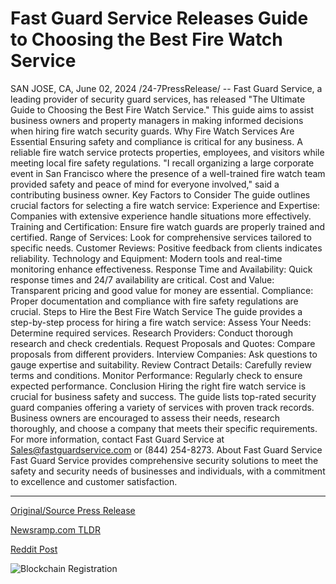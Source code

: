 # Fast Guard Service Releases Guide to Choosing the Best Fire Watch Service

SAN JOSE, CA, June 02, 2024 /24-7PressRelease/ -- Fast Guard Service, a leading provider of security guard services, has released "The Ultimate Guide to Choosing the Best Fire Watch Service." This guide aims to assist business owners and property managers in making informed decisions when hiring fire watch security guards.  Why Fire Watch Services Are Essential  Ensuring safety and compliance is critical for any business. A reliable fire watch service protects properties, employees, and visitors while meeting local fire safety regulations. "I recall organizing a large corporate event in San Francisco where the presence of a well-trained fire watch team provided safety and peace of mind for everyone involved," said a contributing business owner.  Key Factors to Consider  The guide outlines crucial factors for selecting a fire watch service:  Experience and Expertise: Companies with extensive experience handle situations more effectively. Training and Certification: Ensure fire watch guards are properly trained and certified. Range of Services: Look for comprehensive services tailored to specific needs. Customer Reviews: Positive feedback from clients indicates reliability. Technology and Equipment: Modern tools and real-time monitoring enhance effectiveness. Response Time and Availability: Quick response times and 24/7 availability are critical. Cost and Value: Transparent pricing and good value for money are essential. Compliance: Proper documentation and compliance with fire safety regulations are crucial.  Steps to Hire the Best Fire Watch Service  The guide provides a step-by-step process for hiring a fire watch service:  Assess Your Needs: Determine required services. Research Providers: Conduct thorough research and check credentials. Request Proposals and Quotes: Compare proposals from different providers. Interview Companies: Ask questions to gauge expertise and suitability. Review Contract Details: Carefully review terms and conditions. Monitor Performance: Regularly check to ensure expected performance.  Conclusion  Hiring the right fire watch service is crucial for business safety and success. The guide lists top-rated security guard companies offering a variety of services with proven track records. Business owners are encouraged to assess their needs, research thoroughly, and choose a company that meets their specific requirements.  For more information, contact Fast Guard Service at Sales@fastguardservice.com or (844) 254-8273.  About Fast Guard Service  Fast Guard Service provides comprehensive security solutions to meet the safety and security needs of businesses and individuals, with a commitment to excellence and customer satisfaction. 

---

[Original/Source Press Release](https://www.24-7pressrelease.com/press-release/511369/fast-guard-service-releases-guide-to-choosing-the-best-fire-watch-service)
                    

[Newsramp.com TLDR](None) 



[Reddit Post](https://www.reddit.com/r/HealthCareNewsInfo/comments/1d70pf3/fast_guard_service_releases_ultimate_guide_for/) 



![Blockchain Registration](https://cdn.newsramp.app/24-7PressRelease/qrcode/246/2/noraGqOG.webp)